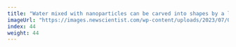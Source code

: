 ```yaml
---
title: "Water mixed with nanoparticles can be carved into shapes by a laser"
imageUrl: "https://images.newscientist.com/wp-content/uploads/2023/07/07142917/SEI_163195200.jpg?width=600"
index: 44
weight: 44
---
```

